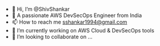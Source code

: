 - 👋 Hi, I’m @ShivShankar
- 👀 A passionate AWS DevSecOps Engineer from India
- 📫 How to reach me sshankar1994@gmail.com
- 🌱 I’m currently working on AWS Cloud & DevSecOps tools
- 💞️ I’m looking to collaborate on ...
<!---
shivshankaru/shivshankaru is a ✨ special ✨ repository because its `README.md` (this file) appears on your GitHub profile.
You can click the Preview link to take a look at your changes.
--->
